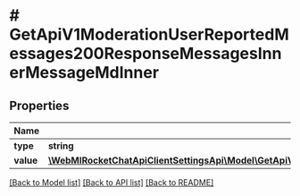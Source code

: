 # # GetApiV1ModerationUserReportedMessages200ResponseMessagesInnerMessageMdInner

## Properties

Name | Type | Description | Notes
------------ | ------------- | ------------- | -------------
**type** | **string** |  | [optional]
**value** | [**\WebMIRocketChatApiClientSettingsApi\Model\GetApiV1ModerationUserReportedMessages200ResponseMessagesInnerMessageMdInnerValueInner[]**](GetApiV1ModerationUserReportedMessages200ResponseMessagesInnerMessageMdInnerValueInner.md) |  | [optional]

[[Back to Model list]](../../README.md#models) [[Back to API list]](../../README.md#endpoints) [[Back to README]](../../README.md)
